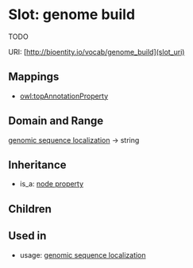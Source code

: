 # Slot: genome build


TODO

URI: [http://bioentity.io/vocab/genome_build](slot_uri)
## Mappings

 * [owl:topAnnotationProperty](http://purl.obolibrary.org/obo/owl_topAnnotationProperty)
## Domain and Range

[genomic sequence localization](GenomicSequenceLocalization.md) -> string
## Inheritance

 *  is_a: [node property](node_property.md)
## Children

## Used in

 *  usage: [genomic sequence localization](GenomicSequenceLocalization.md)

